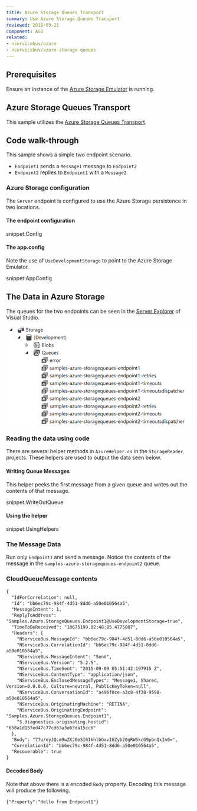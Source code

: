 ```yaml
---
title: Azure Storage Queues Transport
summary: Use Azure Storage Queues Transport
reviewed: 2016-03-21
component: ASQ
related:
- nservicebus/azure
- nservicebus/azure-storage-queues
---
```


## Prerequisites

Ensure an instance of the [Azure Storage Emulator](https://azure.microsoft.com/en-us/documentation/articles/storage-use-emulator/) is running.


## Azure Storage Queues Transport

This sample utilizes the [Azure Storage Queues Transport](/nservicebus/azure-storage-queues/).


## Code walk-through

This sample shows a simple two endpoint scenario.

 * `Endpoint1` sends a `Message1` message to `Endpoint2`
 * `Endpoint2` replies to `Endpoint1` with a `Message2`.


### Azure Storage configuration

The `Server` endpoint is configured to use the Azure Storage persistence in two locations.


#### The endpoint configuration

snippet:Config


#### The app.config

Note the use of `UseDevelopmentStorage` to point to the Azure Storage Emulator.

snippet:AppConfig


## The Data in Azure Storage

The queues for the two endpoints can be seen in the [Server Explorer](https://msdn.microsoft.com/en-us/library/x603htbk.aspx) of Visual Studio.

![](queues.png)


### Reading the data using code

There are several helper methods in `AzureHelper.cs` in the `StorageReader` projects. These helpers are used to output the data seen below.


#### Writing Queue Messages

This helper peeks the first message from a given queue and writes out the contents of that message.

snippet:WriteOutQueue


#### Using the helper

snippet:UsingHelpers


### The Message Data

Run only `Endpoint1` and send a message. Notice the contents of the message in the `samples-azure-storagequeues-endpoint2` queue.


### CloudQueueMessage contents

```
{
  "IdForCorrelation": null,
  "Id": "bb6ec79c-984f-4d51-8dd6-a50e010564a5",
  "MessageIntent": 1,
  "ReplyToAddress": "Samples.Azure.StorageQueues.Endpoint1@UseDevelopmentStorage=true",
  "TimeToBeReceived": "10675199.02:48:05.4775807",
  "Headers": {
    "NServiceBus.MessageId": "bb6ec79c-984f-4d51-8dd6-a50e010564a5",
    "NServiceBus.CorrelationId": "bb6ec79c-984f-4d51-8dd6-a50e010564a5",
    "NServiceBus.MessageIntent": "Send",
    "NServiceBus.Version": "5.2.5",
    "NServiceBus.TimeSent": "2015-09-09 05:51:42:197915 Z",
    "NServiceBus.ContentType": "application/json",
    "NServiceBus.EnclosedMessageTypes": "Message1, Shared, Version=0.0.0.0, Culture=neutral, PublicKeyToken=null",
    "NServiceBus.ConversationId": "a496f0ce-a3c8-4f30-9598-a50e010564a5",
    "NServiceBus.OriginatingMachine": "RETINA",
    "NServiceBus.OriginatingEndpoint": "Samples.Azure.StorageQueues.Endpoint1",
    "$.diagnostics.originating.hostid": "658a1d15fed47c77cd63a3e63da15cc6"
  },
  "Body": "77u/eyJQcm9wZXJ0eSI6IkhlbGxvIGZyb20gRW5kcG9pbnQxIn0=",
  "CorrelationId": "bb6ec79c-984f-4d51-8dd6-a50e010564a5",
  "Recoverable": true
}
```


#### Decoded Body

Note that above there is a encoded `Body` property. Decoding this message will produce the following.

```
{"Property":"Hello from Endpoint1"}

```